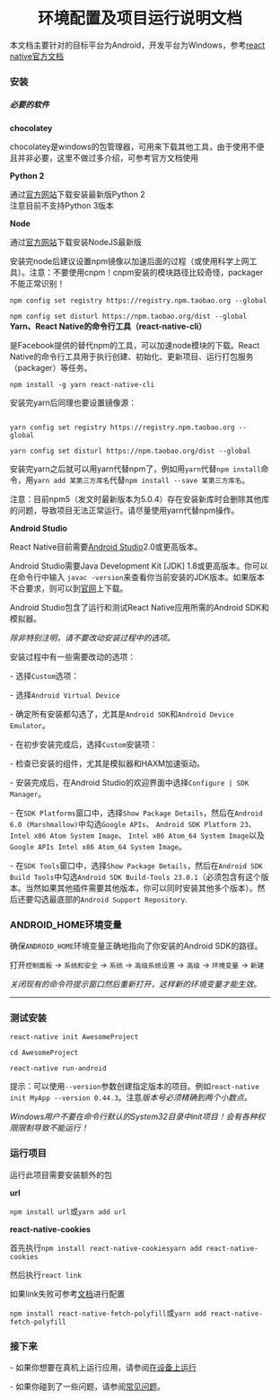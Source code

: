 <div style = "margin:10px">
<h1 align = "center">环境配置及项目运行说明文档</h1>


<div style = "padding:0 10px">
<p>本文档主要针对的目标平台为Android，开发平台为Windows，参考<a href = "https://github.com/reactnativecn/react-native.cn/blob/stable/docs/docs/0.50/getting-started.md">react native官方文档</a></p>

<h3>安装</h3>
<h5>必要的软件</h5>
<div>
<b>chocolatey</b>
<p>chocolatey是windows的包管理器，可用来下载其他工具，由于使用不便且并非必要，这里不做过多介绍，可参考官方文档使用</p>
</div>
<div>
<b>Python 2</b>
<p>通过<a href = "https://www.python.org/downloads/">官方网站</a>下载安装最新版Python 2<br>注意目前不支持Python 3版本</p>
</div>
<div>
<b>Node</b>
<p>通过<a href = "https://nodejs.org/en/download/">官方网站</a>下载安装NodeJS最新版</p>
<p>安装完node后建议设置npm镜像以加速后面的过程（或使用科学上网工具）。注意：不要使用cnpm！cnpm安装的模块路径比较奇怪，packager不能正常识别！</p>
<code>npm config set registry https://registry.npm.taobao.org --global<br>
npm config set disturl https://npm.taobao.org/dist --global</code>
</div>
<div>
<b>Yarn、React Native的命令行工具（react-native-cli）</b>
<p>是Facebook提供的替代npm的工具，可以加速node模块的下载。React Native的命令行工具用于执行创建、初始化、更新项目、运行打包服务（packager）等任务。</p>
<code>npm install -g yarn react-native-cli</code>
<p>安装完yarn后同理也要设置镜像源：</p>
<code>
yarn config set registry https://registry.npm.taobao.org --global<br>
yarn config set disturl https://npm.taobao.org/dist --global</code>
<p>安装完yarn之后就可以用yarn代替npm了，例如用<code>yarn</code>代替<code>npm install</code>命令，用<code>yarn add 某第三方库名</code>代替<code>npm install --save 某第三方库名</code>。</p>
<p>注意：目前npm5（发文时最新版本为5.0.4）存在安装新库时会删除其他库的问题，导致项目无法正常运行。请尽量使用yarn代替npm操作。</p>
</div>
<div>
<b>Android Studio</b>
<p>React Native目前需要<a href = "http://developer.android.com/sdk/index.html">Android Studio</a>2.0或更高版本。</p>
<p>Android Studio需要Java Development Kit [JDK] 1.8或更高版本。你可以在命令行中输入
<code>javac -version</code>来查看你当前安装的JDK版本。如果版本不合要求，则可以到<a href = "http://www.oracle.com/technetwork/java/javase/downloads/jdk8-downloads-2133151.html">官网</a>上下载。
<p>Android Studio包含了运行和测试React Native应用所需的Android SDK和模拟器。</p>
<p><i>除非特别注明，请不要改动安装过程中的选项。</i></p>
<p>安装过程中有一些需要改动的选项：</p>
<p>- 选择<code>Custom</code>选项：</p>
<p>- 选择<code>Android Virtual Device</code></p>
<p>- 确定所有安装都勾选了，尤其是<code>Android SDK</code>和<code>Android Device Emulator</code>。</p>
<p>- 在初步安装完成后，选择<code>Custom</code>安装项：</p>
<p>- 检查已安装的组件，尤其是模拟器和HAXM加速驱动。</p>
<p>- 安装完成后，在Android Studio的欢迎界面中选择<code>Configure | SDK Manager</code>。</p>
<p>- 在<code>SDK Platforms</code>窗口中，选择<code>Show Package Details</code>，然后在<code>Android 6.0 (Marshmallow)</code>中勾选<code>Google APIs</code>、 <code>Android SDK Platform 23</code>、 <code>Intel x86 Atom System Image</code>、 <code>Intel x86 Atom_64 System Image</code>以及<code>Google APIs Intel x86 Atom_64 System Image</code>。</p>
<p>- 在<code>SDK Tools</code>窗口中，选择<code>Show Package Details</code>，然后在<code>Android SDK Build Tools</code>中勾选<code>Android SDK Build-Tools 23.0.1</code>（必须包含有这个版本。当然如果其他插件需要其他版本，你可以同时安装其他多个版本）。然后还要勾选最底部的<code>Android Support Repository</code>.
</div>

<div>
<h3>ANDROID_HOME环境变量</h3>
<p>确保<code>ANDROID_HOME</code>环境变量正确地指向了你安装的Android SDK的路径。</p>
<p>打开<code>控制面板</code> -> <code>系统和安全</code> -> <code>系统</code> -> <code>高级系统设置</code> -> <code>高级</code> -> <code>环境变量</code> -> <code>新建</code>
<p><i>关闭现有的命令符提示窗口然后重新打开，这样新的环境变量才能生效。</i></p>
</div>
<hr>

<div>
<h3>测试安装</h3>
<code>react-native init AwesomeProject<br>
cd AwesomeProject<br>
react-native run-android</code>
<p>提示：可以使用<code>--version</code>参数创建指定版本的项目。例如<code>react-native init MyApp --version 0.44.3</code>。注意<i>版本号必须精确到两个小数点。</i></p>
<p><i>Windows用户不要在命令行默认的System32目录中init项目！会有各种权限限制导致不能运行！</i></p>
</div>

<div>
<h3>运行项目</h3>
<p>运行此项目需要安装额外的包</p>
<b>url</b>
<p><code>npm install url</code>或<code>yarn add url</code></p>
<b>react-native-cookies</b>
<p>首先执行<code>npm install react-native-cookies</code><code>yarn add react-native-cookies</code></p>
<p>然后执行<code>react link</code></p>
<p>如果link失败可参考<a href = "https://github.com/joeferraro/react-native-cookies">文档</a>进行配置</p>
<b></b>
<p><code>npm install react-native-fetch-polyfill</code>或<code>yarn add react-native-fetch-polyfill</code></p>
</div>

<h3>接下来</h3>

<p>- 如果你想要在真机上运行应用，请参阅<a href = "http://reactnative.cn/docs/0.50/running-on-device-android.html#content">在设备上运行</a></p>

<p>- 如果你碰到了一些问题，请参阅<a href = "http://bbs.reactnative.cn/topic/130">常见问题</a>。</p>

</div>
</div>